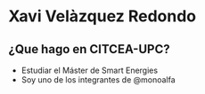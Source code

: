 # Xavi Velàzquez Redondo

## ¿Que hago en CITCEA-UPC?

* Estudiar el Máster de Smart Energies
* Soy uno de los integrantes de @monoalfa
